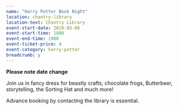 ```yaml
---
name: "Harry Potter Book Night"
location: chantry-library
location-text: Chantry Library
event-start-date: 2019-03-08
event-start-time: 1800
event-end-time: 1900
event-ticket-price: 4
event-category: harry-potter
breadcrumb: y
---
```


**Please note date change**

Join us in fancy dress for beastly crafts, chocolate frogs, Butterbeer, storytelling, the Sorting Hat and much more!

Advance booking by contacting the library is essential.
